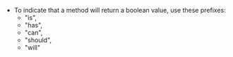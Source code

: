 ﻿- To indicate that a method will return a boolean value, use these prefixes:
	- "is", 
	- "has", 
	- "can", 
	- "should", 
	- "will" 